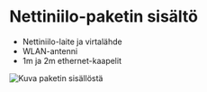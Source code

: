 # Nettiniilo-paketin sisältö

- Nettiniilo-laite ja virtalähde
- WLAN-antenni
- 1m ja 2m ethernet-kaapelit

![Kuva paketin sisällöstä](http://placehold.it/600x300 "Nettiniilo-paketin sisältö")
